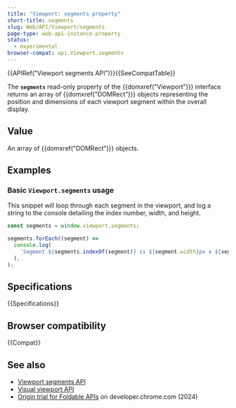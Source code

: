 ```yaml
---
title: "Viewport: segments property"
short-title: segments
slug: Web/API/Viewport/segments
page-type: web-api-instance-property
status:
  - experimental
browser-compat: api.Viewport.segments
---
```


{{APIRef("Viewport segments API")}}{{SeeCompatTable}}

The **`segments`** read-only property of the {{domxref("Viewport")}} interface returns an array of {{domxref("DOMRect")}} objects representing the position and dimensions of each viewport segment within the overall display.

## Value

An array of {{domxref("DOMRect")}} objects.

## Examples

### Basic `Viewport.segments` usage

This snippet will loop through each segment in the viewport, and log a string to the console detailing the index number, width, and height.

```js
const segments = window.viewport.segments;

segments.forEach((segment) =>
  console.log(
    `Segment ${segments.indexOf(segment)} is ${segment.width}px x ${segment.height}px`,
  ),
);
```

## Specifications

{{Specifications}}

## Browser compatibility

{{Compat}}

## See also

- [Viewport segments API](/en-US/docs/Web/API/Viewport_segments_API)
- [Visual viewport API](/en-US/docs/Web/API/Visual_Viewport_API)
- [Origin trial for Foldable APIs](https://developer.chrome.com/blog/foldable-apis-ot) on developer.chrome.com (2024)
